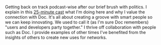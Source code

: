 Getting back on track podcast-wise after our brief brush with politics. I explain in this <a href="http://scripting.com/2020/01/22/outliningForThe20s.m4a">25-minute cast</a> what I'm doing here and why I value the connection with Doc. It's all about creating a groove with smart people so we can keep innovating. We used to call it (as I'm sure Doc remembers) "users and developers party together." I thrive off collaboration with people such as Doc. I provide examples of other times I've benefited from the insights of others to create new uses for networks.  
